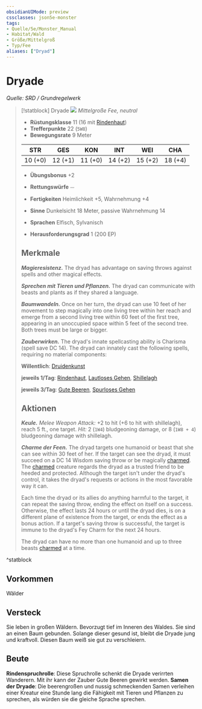 ```yaml
---
obsidianUIMode: preview
cssclasses: json5e-monster
tags:
- Quelle/5e/Monster_Manual
- Habitat/Wald
- Größe/Mittelgroß
- Typ/Fee
aliases: ["Dryad"]
---
```

# Dryade
*Quelle: SRD / Grundregelwerk*  

> [!statblock] Dryade
> ![](token/Dryade.png#token)
> *Mittelgroße Fee, neutral*
> 
> - **Rüstungsklasse** 11  (16 mit [Rindenhaut](../../Zauber/Rindenhaut.md))
> - **Trefferpunkte** 22 (`5W8`)
> - **Bewegungsrate** 9 Meter
> 
> |STR|GES|KON|INT|WEI|CHA|
> |:---:|:---:|:---:|:---:|:---:|:---:|
> |10 (+0)|12 (+1)|11 (+0)|14 (+2)|15 (+2)|18 (+4)|
> 
> - **Übungsbonus** +2
> - **Rettungswürfe** ⏤
> - **Fertigkeiten** Heimlichkeit +5, Wahrnehmung +4
> - **Sinne** Dunkelsicht 18 Meter, passive Wahrnehmung 14
> 
> - **Sprachen** Elfisch, Sylvanisch
> - **Herausforderungsgrad** 1 (200 EP)
> 
> ## Merkmale
> 
> ***Magieresistenz.*** The dryad has advantage on saving throws against spells and other magical effects.
> 
> ***Sprechen mit Tieren und Pflanzen.*** The dryad can communicate with beasts and plants as if they shared a language.
> 
> ***Baumwandeln.*** Once on her turn, the dryad can use 10 feet of her movement to step magically into one living tree within her reach and emerge from a second living tree within 60 feet of the first tree, appearing in an unoccupied space within 5 feet of the second tree. Both trees must be large or bigger.
> 
> ***Zauberwirken.*** The dryad's innate spellcasting ability is Charisma (spell save DC 14). The dryad can innately cast the following spells, requiring no material components:
> 
> **Willentlich**: [Druidenkunst](../../Zauber/Druidenkunst.md)
> 
> **jeweils 1/Tag**: [Rindenhaut](../../Zauber/Rindenhaut.md), [Lautloses Gehen](Kompendium/Zauber/Lautloses-Gehen.md), [Shillelagh](../../Zauber/Shillelagh.md)
> 
> **jeweils 3/Tag**: [Gute Beeren](../../Zauber/Gute-Beeren.md), [Spurloses Gehen](../../Zauber/Spurloses-Gehen.md)
> ## Aktionen
> 
> ***Keule.*** *Melee Weapon Attack:* +2 to hit (+6 to hit with shillelagh), reach 5 ft., one target. *Hit:* 2 (`1W4`) bludgeoning damage, or 8 (`1W8 + 4`) bludgeoning damage with shillelagh.
> 
> ***Charme der Feen.*** The dryad targets one humanoid or beast that she can see within 30 feet of her. If the target can see the dryad, it must succeed on a DC 14 Wisdom saving throw or be magically [charmed](rules/conditions.md#charmed). The [charmed](rules/conditions.md#charmed) creature regards the dryad as a trusted friend to be heeded and protected. Although the target isn't under the dryad's control, it takes the dryad's requests or actions in the most favorable way it can.
> 
> Each time the dryad or its allies do anything harmful to the target, it can repeat the saving throw, ending the effect on itself on a success. Otherwise, the effect lasts 24 hours or until the dryad dies, is on a different plane of existence from the target, or ends the effect as a bonus action. If a target's saving throw is successful, the target is immune to the dryad's Fey Charm for the next 24 hours.
> 
> The dryad can have no more than one humanoid and up to three beasts [charmed](rules/conditions.md#charmed) at a time.

^statblock

## Vorkommen

Wälder

## Versteck
Sie leben in großen Wäldern. Bevorzugt tief im Inneren des Waldes. Sie sind an einen Baum gebunden. Solange dieser gesund ist, bleibt die Dryade jung und kraftvoll. Diesen Baum weiß sie gut zu verschleiern.

## Beute
**Rindenspruchrolle**: Diese Spruchrolle schenkt die Dryade verirrten Wanderern. Mit ihr kann der Zauber Gute Beeren gewirkt werden.
**Samen der Dryade**: Die beerengroßen und nussig schmeckenden Samen verleihen einer Kreatur eine Stunde lang die Fähigkeit mit Tieren und Pflanzen zu sprechen, als würden sie die gleiche Sprache sprechen.